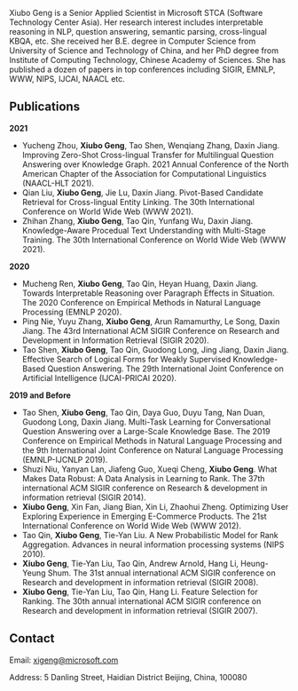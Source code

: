 Xiubo Geng is a Senior Applied Scientist in Microsoft STCA (Software Technology Center Asia). Her research interest includes interpretable reasoning in NLP, question answering, semantic parsing, cross-lingual KBQA, etc. She received her B.E. degree in Computer Science from University of Science and Technology of China,  and her PhD degree from Institute of Computing Technology, Chinese Academy of Sciences. She has published a dozen of papers in top conferences including SIGIR, EMNLP, WWW, NIPS, IJCAI, NAACL etc.

## Publications

**2021**
- Yucheng Zhou, **Xiubo Geng**, Tao Shen, Wenqiang Zhang, Daxin Jiang. Improving Zero-Shot Cross-lingual Transfer for Multilingual Question Answering over Knowledge Graph. 2021 Annual Conference of the North American Chapter of the Association for Computational Linguistics (NAACL-HLT 2021).
- Qian Liu, **Xiubo Geng**, Jie Lu, Daxin Jiang. Pivot-Based Candidate Retrieval for Cross-lingual Entity Linking. The 30th International Conference on World Wide Web (WWW 2021).
- Zhihan Zhang, **Xiubo Geng**, Tao Qin, Yunfang Wu, Daxin Jiang. Knowledge-Aware Procedual Text Understanding with Multi-Stage Training. The 30th International Conference on World Wide Web (WWW 2021).

**2020**
- Mucheng Ren, **Xiubo Geng**, Tao Qin, Heyan Huang, Daxin Jiang. Towards Interpretable Reasoning over Paragraph Effects in Situation. The 2020 Conference on Empirical Methods in Natural Language Processing (EMNLP 2020).
- Ping Nie, Yuyu Zhang, **Xiubo Geng**, Arun Ramamurthy, Le Song, Daxin Jiang. The 43rd International ACM SIGIR Conference on Research and Development in Information Retrieval (SIGIR 2020).
- Tao Shen, **Xiubo Geng**, Tao Qin, Guodong Long, Jing Jiang, Daxin Jiang. Effective Search of Logical Forms for Weakly Supervised Knowledge-Based Question Answering.  The 29th International Joint Conference on Artificial Intelligence (IJCAI-PRICAI 2020).

**2019 and Before**
- Tao Shen, **Xiubo Geng**, Tao Qin, Daya Guo, Duyu Tang, Nan Duan, Guodong Long, Daxin Jiang. Multi-Task Learning for Conversational Question Answering over a Large-Scale Knowledge Base. The 2019 Conference on Empirical Methods in Natural Language Processing and the 9th International Joint Conference on Natural Language Processing (EMNLP-IJCNLP 2019).
- Shuzi Niu, Yanyan Lan, Jiafeng Guo, Xueqi Cheng, **Xiubo Geng**. What Makes Data Robust: A Data Analysis in Learning to Rank. The 37th international ACM SIGIR conference on Research & development in information retrieval (SIGIR 2014).
- **Xiubo Geng**, Xin Fan, Jiang Bian, Xin Li, Zhaohui Zheng. Optimizing User Exploring Experience in Emerging E-Commerce Products. The 21st International Conference on World Wide Web (WWW 2012).
- Tao Qin, **Xiubo Geng**, Tie-Yan Liu. A New Probabilistic Model for Rank Aggregation. Advances in neural information processing systems (NIPS 2010).
- **Xiubo Geng**, Tie-Yan Liu, Tao Qin, Andrew Arnold, Hang Li, Heung-Yeung Shum. The 31st annual international ACM SIGIR conference on Research and development in information retrieval (SIGIR 2008).
- **Xiubo Geng**, Tie-Yan Liu, Tao Qin, Hang Li. Feature Selection for Ranking. The 30th annual international ACM SIGIR conference on Research and development in information retrieval (SIGIR 2007).

## Contact
Email: xigeng@microsoft.com

Address: 5 Danling Street, Haidian District Beijing, China, 100080
